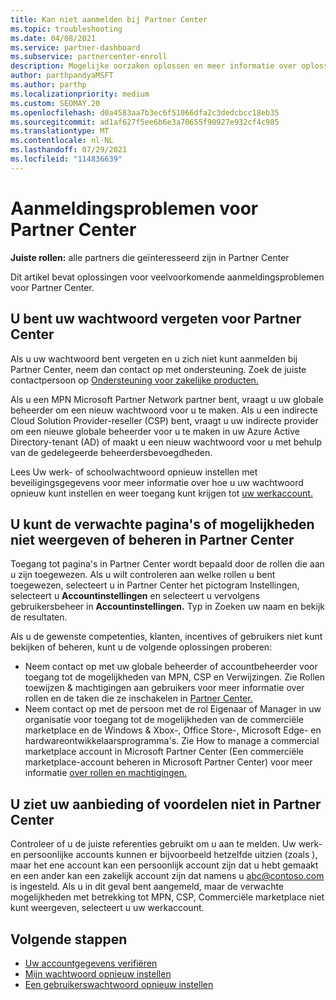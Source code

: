 ```yaml
---
title: Kan niet aanmelden bij Partner Center
ms.topic: troubleshooting
ms.date: 04/08/2021
ms.service: partner-dashboard
ms.subservice: partnercenter-enroll
description: Mogelijke oorzaken oplossen en meer informatie over oplossingen voor wanneer u zich niet kunt aanmelden bij Partner Center - meer informatie over het opnieuw instellen van wachtwoorden, het controleren van rollen en het controleren van referenties.
author: parthpandyaMSFT
ms.author: parthp
ms.localizationpriority: medium
ms.custom: SEOMAY.20
ms.openlocfilehash: d0a4583aa7b3ec6f51066dfa2c3dedcbcc18eb35
ms.sourcegitcommit: ad1af627f5ee6b6e3a70655f90927e932cf4c985
ms.translationtype: MT
ms.contentlocale: nl-NL
ms.lasthandoff: 07/29/2021
ms.locfileid: "114836639"
---
```

# <a name="troubleshoot-sign-in-issues-for-partner-center"></a>Aanmeldingsproblemen voor Partner Center

**Juiste rollen:** alle partners die geïnteresseerd zijn in Partner Center

Dit artikel bevat oplossingen voor veelvoorkomende aanmeldingsproblemen voor Partner Center.

## <a name="youve-forgotten-your-password-for-partner-center"></a>U bent uw wachtwoord vergeten voor Partner Center

Als u uw wachtwoord bent vergeten en u zich niet kunt aanmelden bij Partner Center, neem dan contact op met ondersteuning. Zoek de juiste contactpersoon op [Ondersteuning voor zakelijke producten.](/microsoft-365/admin/contact-support-for-business-products)

Als u een MPN Microsoft Partner Network partner bent, vraagt u uw globale beheerder om een nieuw wachtwoord voor u te maken. Als u een indirecte Cloud Solution Provider-reseller (CSP) bent, vraagt u uw indirecte provider om een nieuwe globale beheerder voor u te maken in uw Azure Active Directory-tenant (AD) of maakt u een nieuw wachtwoord voor u met behulp van de gedelegeerde beheerdersbevoegdheden.

Lees Uw werk- of schoolwachtwoord opnieuw instellen met beveiligingsgegevens voor meer informatie over hoe u uw wachtwoord opnieuw kunt instellen en weer toegang kunt krijgen tot [uw werkaccount.](/azure/active-directory/user-help/active-directory-passwords-update-your-own-password#how-to-change-your-password)

## <a name="you-cant-view-or-manage-the-expected-pages-or-capabilities-in-partner-center"></a>U kunt de verwachte pagina's of mogelijkheden niet weergeven of beheren in Partner Center

Toegang tot pagina's in Partner Center wordt bepaald door de rollen die aan u zijn toegewezen. Als u wilt controleren aan welke rollen u bent toegewezen, selecteert u in Partner Center het pictogram Instellingen, selecteert u **Accountinstellingen** en selecteert u vervolgens gebruikersbeheer in **Accountinstellingen.** Typ in Zoeken uw naam en bekijk de resultaten.

Als u de gewenste competenties, klanten, incentives of gebruikers niet kunt bekijken of beheren, kunt u de volgende oplossingen proberen:

- Neem contact op met uw globale beheerder of accountbeheerder voor toegang tot de mogelijkheden van MPN, CSP en Verwijzingen. Zie Rollen toewijzen & machtigingen aan gebruikers voor meer informatie over rollen en de taken die ze inschakelen in [Partner Center.](permissions-overview.md)
- Neem contact op met de persoon met de rol Eigenaar of Manager in uw organisatie voor toegang tot de mogelijkheden van de commerciële marketplace en de Windows & Xbox-, Office Store-, Microsoft Edge- en hardwareontwikkelaarsprogramma's. Zie How to manage a commercial marketplace account in Microsoft Partner Center (Een commerciële marketplace-account beheren in Microsoft Partner Center) voor meer informatie [over rollen en machtigingen.](/azure/marketplace/partner-center-portal/manage-account#define-user-roles-and-permissions)

## <a name="you-cant-see-your-offer-or-benefits-in-partner-center"></a>U ziet uw aanbieding of voordelen niet in Partner Center

Controleer of u de juiste referenties gebruikt om u aan te melden. Uw werk- en persoonlijke accounts kunnen er bijvoorbeeld hetzelfde uitzien (zoals ), maar het ene account kan een persoonlijk account zijn dat u hebt gemaakt en een ander kan een zakelijk account zijn dat namens u abc@contoso.com is ingesteld. Als u in dit geval bent aangemeld, maar de verwachte mogelijkheden met betrekking tot MPN, CSP, Commerciële marketplace niet kunt weergeven, selecteert u uw werkaccount.

## <a name="next-steps"></a>Volgende stappen

- [Uw accountgegevens verifiëren](verification-responses.md)
- [Mijn wachtwoord opnieuw instellen](reset-my-pasword.md)
- [Een gebruikerswachtwoord opnieuw instellen](reset-a-user-password.md)
